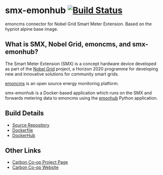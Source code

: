 # smx-emonhub [![Build Status](https://travis-ci.org/carboncoop/smx-emonhub.svg?branch=master)](https://travis-ci.org/carboncoop/smx-emonhub)

emoncms connector for Nobel Grid Smart Meter Extension.
Based on the hypriot alpine base image.

## What is SMX, Nobel Grid, emoncms, and smx-emonhub?

The Smart Meter Extension (SMX) is a concept hardware device developed
as part of the [Nobel Grid](http://nobelgrid.eu/) project, a Horizon 2020 
programme for developing new and innovative solutions for community smart grids.

[emoncms](https://emoncms.org) is an open source energy monitoring platform.

smx-emonhub is a Docker-based application which runs on the SMX
and forwards metering data to emoncms using the [emonhub](https://github.com/openenergymonitor/emonhub) 
Python application.

## Build Details
- [Source Repository](https://github.com/carboncoop/smx-emonhub)
- [Dockerfile](https://github.com/carboncoop/smx-emonhub/blob/master/Dockerfile)
- [DockerHub](https://registry.hub.docker.com/u/carboncoop/smx-emonhub/)

## Other Links
- [Carbon Co-op Project Page](https://github.com/carboncoop)
- [Carbon Co-op Website](https://carbon.cpp[)
